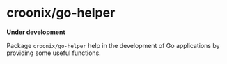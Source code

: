 # croonix/go-helper

**Under development**

Package `croonix/go-helper` help in the development of Go applications by providing some useful functions.
